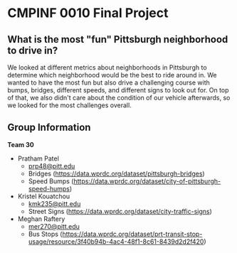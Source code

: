 # CMPINF 0010 Final Project
## What is the most "fun" Pittsburgh neighborhood to drive in?
We looked at different metrics about neighborhoods in Pittsburgh to determine which neighborhood would be the best to ride around in. We wanted to have the most fun but also drive a challenging course with bumps, bridges, different speeds, and different signs to look out for. On top of that, we also didn't care about the condition of our vehicle afterwards, so we looked for the most challenges overall. 

## Group Information
**Team 30**
- Pratham Patel
  - prp48@pitt.edu
  - Bridges (https://data.wprdc.org/dataset/pittsburgh-bridges)
  - Speed Bumps (https://data.wprdc.org/dataset/city-of-pittsburgh-speed-humps)
- Kristel Kouatchou
  - kmk235@pitt.edu
  - Street Signs (https://data.wprdc.org/dataset/city-traffic-signs)
- Meghan Raftery
  - mer270@pitt.edu
  - Bus Stops (https://data.wprdc.org/dataset/prt-transit-stop-usage/resource/3f40b94b-4ac4-48f1-8c61-8439d2d2f420)
